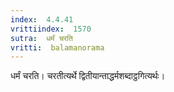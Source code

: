 ```yaml
---
index:  4.4.41
vrittiindex:  1570
sutra:  धर्मं चरति
vritti:  balamanorama 
---
```


धर्मं चरति। चरतीत्यर्थे द्वितीयान्ताद्धर्मशब्दाट्ठगित्यर्थः। 

